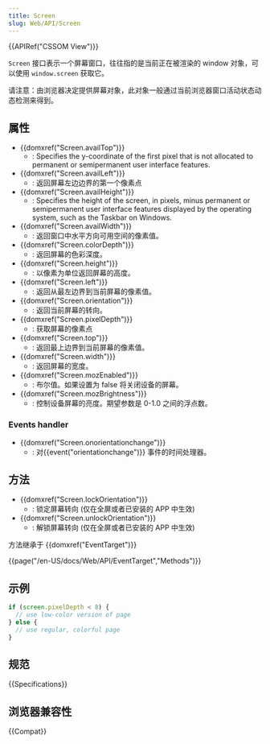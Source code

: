 ```yaml
---
title: Screen
slug: Web/API/Screen
---
```

{{APIRef("CSSOM View")}}

`Screen` 接口表示一个屏幕窗口，往往指的是当前正在被渲染的 window 对象，可以使用 `window.screen` 获取它。

请注意：由浏览器决定提供屏幕对象，此对象一般通过当前浏览器窗口活动状态动态检测来得到。

## 属性

- {{domxref("Screen.availTop")}}
  - : Specifies the y-coordinate of the first pixel that is not allocated to permanent or semipermanent user interface features.
- {{domxref("Screen.availLeft")}}
  - : 返回屏幕左边边界的第一个像素点
- {{domxref("Screen.availHeight")}}
  - : Specifies the height of the screen, in pixels, minus permanent or semipermanent user interface features displayed by the operating system, such as the Taskbar on Windows.
- {{domxref("Screen.availWidth")}}
  - : 返回窗口中水平方向可用空间的像素值。
- {{domxref("Screen.colorDepth")}}
  - : 返回屏幕的色彩深度。
- {{domxref("Screen.height")}}
  - : 以像素为单位返回屏幕的高度。
- {{domxref("Screen.left")}}
  - : 返回从最左边界到当前屏幕的像素值。
- {{domxref("Screen.orientation")}}
  - : 返回当前屏幕的转向。
- {{domxref("Screen.pixelDepth")}}
  - : 获取屏幕的像素点
- {{domxref("Screen.top")}}
  - : 返回最上边界到当前屏幕的像素值。
- {{domxref("Screen.width")}}
  - : 返回屏幕的宽度。
- {{domxref("Screen.mozEnabled")}}
  - : 布尔值。如果设置为 false 将关闭设备的屏幕。
- {{domxref("Screen.mozBrightness")}}
  - : 控制设备屏幕的亮度。期望参数是 0-1.0 之间的浮点数。

### Events handler

- {{domxref("Screen.onorientationchange")}}
  - : 对{{event("orientationchange")}} 事件的时间处理器。

## 方法

- {{domxref("Screen.lockOrientation")}}
  - : 锁定屏幕转向 (仅在全屏或者已安装的 APP 中生效)
- {{domxref("Screen.unlockOrientation")}}
  - : 解锁屏幕转向 (仅在全屏或者已安装的 APP 中生效)

方法继承于 {{domxref("EventTarget")}}

{{page("/en-US/docs/Web/API/EventTarget","Methods")}}

## 示例

```js
if (screen.pixelDepth < 8) {
  // use low-color version of page
} else {
  // use regular, colorful page
}
```

## 规范

{{Specifications}}

## 浏览器兼容性

{{Compat}}
